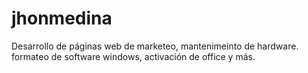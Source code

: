 # jhonmedina
Desarrollo de páginas web de marketeo, mantenimeinto de hardware. formateo de software windows, activación de office y más.

